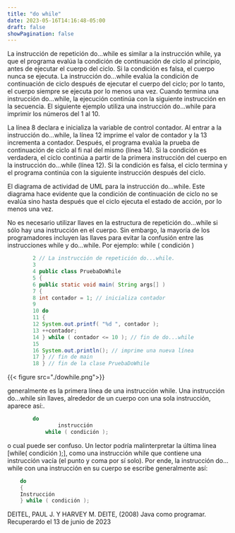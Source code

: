 ```yaml
---
title: "do while"
date: 2023-05-16T14:16:48-05:00
draft: false
showPagination: false
---
```


La instrucción de repetición do...while es similar a la instrucción while, ya que el programa evalúa la condición de continuación de ciclo al principio, antes de ejecutar el cuerpo del ciclo. Si la condición es falsa, el cuerpo nunca se ejecuta. La instrucción do...while evalúa la condición de continuación de ciclo después de ejecutar el cuerpo del ciclo; por lo tanto, el cuerpo siempre se ejecuta por lo menos una vez. Cuando termina una instrucción do...while, la ejecución continúa con la siguiente instrucción en la secuencia. El siguiente ejemplo utiliza una instrucción do...while para imprimir los números del 1 al 10.

La línea 8 declara e inicializa la variable de control contador. Al entrar a la instrucción do...while, la 
línea 12 imprime el valor de contador y la 13 incrementa a contador. Después, el programa evalúa la prueba de 
continuación de ciclo al fi nal del mismo (línea 14). Si la condición es verdadera, el ciclo continúa a partir de la 
primera instrucción del cuerpo en la instrucción do...while (línea 12). Si la condición es falsa, el ciclo termina 
y el programa continúa con la siguiente instrucción después del ciclo.

El diagrama de actividad de UML para la instrucción do...while. Este diagrama hace evidente que la condición de continuación de ciclo no se evalúa sino hasta después que el ciclo ejecuta el estado de acción, por lo menos una vez.

No es necesario utilizar llaves en la estructura de repetición do...while si sólo hay una instrucción en el cuerpo. Sin embargo, la mayoría de los programadores incluyen las llaves para evitar la confusión entre las instrucciones while y do...while. Por ejemplo:
while ( condición )
``` java
        2 // La instrucción de repetición do...while.
        3 
        4 public class PruebaDoWhile 
        5 {
        6 public static void main( String args[] )
        7 {
        8 int contador = 1; // inicializa contador
        9 
        10 do
        11 {
        12 System.out.printf( "%d ", contador );
        13 ++contador;
        14 } while ( contador <= 10 ); // fin de do...while
        15 
        16 System.out.println(); // imprime una nueva línea
        17 } // fin de main
        18 } // fin de la clase PruebaDoWhile
```
{{< figure src="./dowhile.png">}}

generalmente es la primera línea de una instrucción while. Una instrucción do...while sin llaves, alrededor de un cuerpo con una sola instrucción, aparece así:.
``` java
        do
                instrucción
            while ( condición );
```
o cual puede ser confuso. Un lector podría malinterpretar la última línea [while( condición );], como una instrucción while que contiene una instrucción vacía (el punto y coma por sí solo). Por ende, la instrucción do...
while con una instrucción en su cuerpo se escribe generalmente así:
``` java
    do
    {
    Instrucción
    } while ( condición );
```
DEITEL, PAUL J. Y HARVEY M. DEITE, (2008) Java como programar. Recuperardo el 13 de junio de 2023